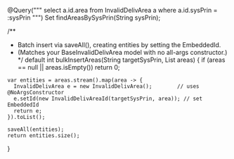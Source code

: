   @Query("""
         select a.id.area
         from InvalidDelivArea a
         where a.id.sysPrin = :sysPrin
         """)
  Set<String> findAreasBySysPrin(String sysPrin);

  /**
   * Batch insert via saveAll(), creating entities by setting the EmbeddedId.
   * (Matches your BaseInvalidDelivArea model with no all-args constructor.)
   */
  default int bulkInsertAreas(String targetSysPrin, List<String> areas) {
    if (areas == null || areas.isEmpty()) return 0;

    var entities = areas.stream().map(area -> {
      InvalidDelivArea e = new InvalidDelivArea();        // uses @NoArgsConstructor
      e.setId(new InvalidDelivAreaId(targetSysPrin, area)); // set EmbeddedId
      return e;
    }).toList();

    saveAll(entities);
    return entities.size();
  }

